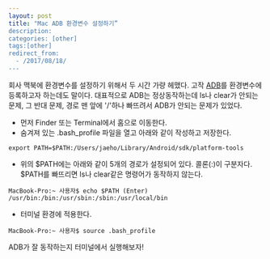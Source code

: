```yaml
---
layout: post
title: "Mac ADB 환경변수 설정하기”
description: 
categories: [other]
tags:[other]
redirect_from:
  - /2017/08/18/
---
```


회사 맥북에 환경변수를 설정하기 위해서 두 시간 가량 헤맸다. 고작 [ADB](https://developer.android.com/studio/command-line/adb.html?hl=ko)를 환경변수에 등록하고자 하는데도 말이다. 대표적으로 ADB는 정상동작하는데 ls나 clear가 안되는 문제, 그 반대 문제, 경로 맨 앞에 '/'하나 빠뜨려서 ADB가 안되는 문제가 있었다.

* 먼저 Finder 또는 Terminal에서 홈으로 이동한다.
* 숨겨져 있는 .bash_profile 파일을 열고 아래와 같이 작성하고 저장한다.

```
export PATH=$PATH:/Users/jaeho/Library/Android/sdk/platform-tools
```

* 위의 $PATH에는 아래와 같이 5개의 경로가 설정되어 있다. 콜론(:)이 구분자다. $PATH를 빠뜨리면 ls나 clear같은 명령어가 동작하지 않는다.

```
MacBook-Pro:~ 사용자$ echo $PATH (Enter)
/usr/bin:/bin:/usr/sbin:/sbin:/usr/local/bin
```

* 터미널 환경에 적용한다.

```
MacBook-Pro:~ 사용자$ source .bash_profile 
```


ADB가 잘 동작하는지 터미널에서 실행해보자!